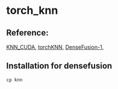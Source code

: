 # torch_knn

## Reference:
[KNN_CUDA](https://github.com/unlimblue/KNN_CUDA),
[torchKNN](https://github.com/foolyc/torchKNN),
[DenseFusion-1](https://github.com/drapado/DenseFusion-1/tree/Pytorch-1.6),
## Installation for densefusion 
```python
cp knn
```
